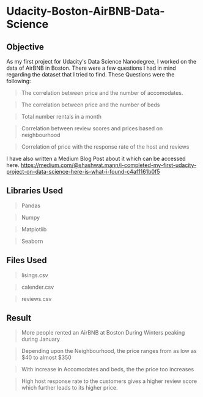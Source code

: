 # Udacity-Boston-AirBNB-Data-Science

## Objective
As my first project for Udacity's Data Science Nanodegree, I worked on the data of AirBNB in Boston. There were a few questions I had in mind regarding the dataset that I tried to find. These Questions were the following:
> The correlation between price and the number of accomodates.

> The correlation between price and the number of beds

> Total number rentals in a month

> Correlation between review scores and prices based on neighbourhood

> Correlation of price with the response rate of the host and reviews

I have also written a Medium Blog Post about it which can be accessed here.
https://medium.com/@shashwat.mann/i-completed-my-first-udacity-project-on-data-science-here-is-what-i-found-c4af1161b0f5

## Libraries Used

> Pandas

> Numpy

> Matplotlib

> Seaborn


## Files Used

> lisings.csv

> calender.csv

> reviews.csv


## Result

> More people rented an AirBNB at Boston During Winters peaking during January

> Depending upon the Neighbourhood, the price ranges from as low as $40 to almost $350

> With increase in Accomodates and beds, the the price too increases

> High host response rate to the customers gives a higher review score which further leads to its higher price.
